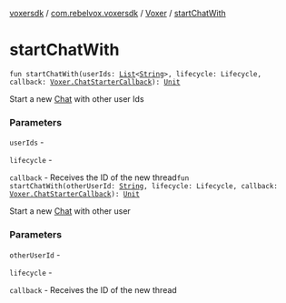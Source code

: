 [voxersdk](../../index.md) / [com.rebelvox.voxersdk](../index.md) / [Voxer](index.md) / [startChatWith](./start-chat-with.md)

# startChatWith

`fun startChatWith(userIds: `[`List`](https://kotlinlang.org/api/latest/jvm/stdlib/kotlin.collections/-list/index.html)`<`[`String`](https://kotlinlang.org/api/latest/jvm/stdlib/kotlin/-string/index.html)`>, lifecycle: Lifecycle, callback: `[`Voxer.ChatStarterCallback`](-chat-starter-callback/index.md)`): `[`Unit`](https://kotlinlang.org/api/latest/jvm/stdlib/kotlin/-unit/index.html)

Start a new [Chat](../../com.rebelvox.voxersdk.chat/-chat/index.md) with other user Ids

### Parameters

`userIds` -

`lifecycle` -

`callback` - Receives the ID of the new thread`fun startChatWith(otherUserId: `[`String`](https://kotlinlang.org/api/latest/jvm/stdlib/kotlin/-string/index.html)`, lifecycle: Lifecycle, callback: `[`Voxer.ChatStarterCallback`](-chat-starter-callback/index.md)`): `[`Unit`](https://kotlinlang.org/api/latest/jvm/stdlib/kotlin/-unit/index.html)

Start a new [Chat](../../com.rebelvox.voxersdk.chat/-chat/index.md) with other user

### Parameters

`otherUserId` -

`lifecycle` -

`callback` - Receives the ID of the new thread